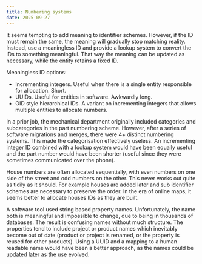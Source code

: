 ```yaml
---
title: Numbering systems
date: 2025-09-27
---
```


It seems tempting to add meaning to identifier schemes. However, if the ID must remain the same, the meaning will gradually stop matching reality.
Instead, use a meaningless ID and provide a lookup system to convert the IDs to something meaningful. That way the meaning can be updated as necessary, while the entity retains a fixed ID.

Meaningless ID options:

- Incrementing integers. Useful when there is a single entity responsible for allocation. Short.
- UUIDs. Useful for entities in software. Awkwardly long.
- OID style hierarchical IDs. A variant on incrementing integers that allows multiple entities to allocate numbers.

In a prior job, the mechanical department originally included categories and subcategories in the part numbering scheme.
However, after a series of software migrations and merges, there were 4+ distinct numbering systems. This made the categorisation effectively useless. An incrementing integer ID combined with a lookup system would have been equally useful and the part number would have been shorter (useful since they were sometimes communicated over the phone).

House numbers are often allocated sequentially, with even numbers on one side of the street and odd numbers on the other. This never works out quite as tidily as it should. For example houses are added later and sub identifier schemes are necessary to preserve the order.
In the era of online maps, it seems better to allocate houses IDs as they are built.

A software tool used string based property names. Unfortunately, the name both is meaningful and impossible to change, due to being in thousands of databases. The result is confusing names without much structure. The properties tend to include project or product names which inevitably become out of date (product or project is renamed, or the property is reused for other products). Using a UUID and a mapping to a human readable name would have been a better approach, as the names could be updated later as the use evolved.

